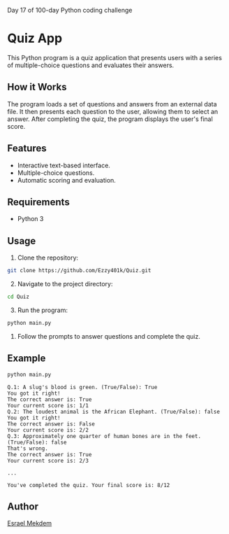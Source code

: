 Day 17 of 100-day Python coding challenge

# Quiz App

This Python program is a quiz application that presents users with a series of multiple-choice questions and evaluates their answers.

## How it Works
The program loads a set of questions and answers from an external data file. It then presents each question to the user, allowing them to select an answer. After completing the quiz, the program displays the user's final score.

## Features
- Interactive text-based interface.
- Multiple-choice questions.
- Automatic scoring and evaluation.

## Requirements
- Python 3

## Usage
1. Clone the repository:

```bash
git clone https://github.com/Ezzy401k/Quiz.git
```

2. Navigate to the project directory:

```bash
cd Quiz
```

3. Run the program:

```bash
python main.py
```

1. Follow the prompts to answer questions and complete the quiz.

## Example

```python
python main.py
```

```
Q.1: A slug's blood is green. (True/False): True
You got it right!
The correct answer is: True
Your current score is: 1/1
Q.2: The loudest animal is the African Elephant. (True/False): false
You got it right!
The correct answer is: False
Your current score is: 2/2
Q.3: Approximately one quarter of human bones are in the feet. (True/False): false
That's wrong.
The correct answer is: True
Your current score is: 2/3

...

You've completed the quiz. Your final score is: 8/12
```

## Author

[Esrael Mekdem](https://github.com/Ezzy401k)

